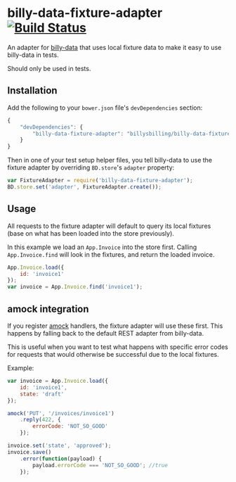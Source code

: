 # billy-data-fixture-adapter [![Build Status](https://travis-ci.org/billysbilling/billy-data-fixture-adapter.png?branch=master)](https://travis-ci.org/billysbilling/billy-data-fixture-adapter)

An adapter for [billy-data](https://github.com/billysbilling/billy-data) that uses local fixture data to make it easy to use billy-data in tests.

Should only be used in tests.


## Installation

Add the following to your `bower.json` file's `devDependencies` section:

```javascript
{
    "devDependencies": {
        "billy-data-fixture-adapter": "billysbilling/billy-data-fixture-adapter#~1.0.0"
    }
}
```

Then in one of your test setup helper files, you tell billy-data to use the fixture adapter by overriding `BD.store`'s `adapter` property:

```javascript
var FixtureAdapter = require('billy-data-fixture-adapter');
BD.store.set('adapter', FixtureAdapter.create());
```


## Usage

All requests to the fixture adapter will default to query its local fixtures (base on what has been loaded into the store previously).

In this example we load an `App.Invoice` into the store first. Calling `App.Invoice.find` will look in the fixtures, and return the loaded invoice.

```javascript
App.Invoice.load({
    id: 'invoice1'
});
var invoice = App.Invoice.find('invoice1');
```

## amock integration

If you register [amock](https://github.com/billysbilling/amock) handlers, the fixture adapter will use these first. This happens by falling back to the default REST adapter from billy-data.

This is useful when you want to test what happens with specific error codes for requests that would otherwise be successful due to the local fixtures.

Example:

```javascript
var invoice = App.Invoice.load({
    id: 'invoice1',
    state: 'draft'
});

amock('PUT', '/invoices/invoice1')
    .reply(422, {
        errorCode: 'NOT_SO_GOOD'
    });

invoice.set('state', 'approved');
invoice.save()
    .error(function(payload) {
        payload.errorCode === 'NOT_SO_GOOD'; //true
    });
```